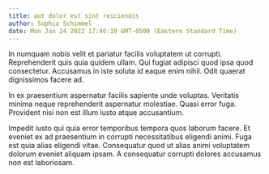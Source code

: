 ```yaml
---
title: aut dolor est sint reiciendis
author: Sophia Schimmel
date: Mon Jan 24 2022 17:46:19 GMT-0500 (Eastern Standard Time)
---
```

In numquam nobis velit et pariatur facilis voluptatem ut corrupti. Reprehenderit quis quia quidem ullam. Qui fugiat adipisci quod ipsa quod consectetur. Accusamus in iste soluta id eaque enim nihil. Odit quaerat dignissimos facere ad.

 In ex praesentium aspernatur facilis sapiente unde voluptas. Veritatis minima neque reprehenderit aspernatur molestiae. Quasi error fuga. Provident nisi non est illum iusto atque accusantium.

 Impedit iusto qui quia error temporibus tempora quos laborum facere. Et eveniet ex ad praesentium in corrupti necessitatibus eligendi animi. Fuga est quia alias eligendi vitae. Consequatur quod ut alias animi voluptatem dolorum eveniet aliquam ipsam. A consequatur corrupti dolores accusamus non est laboriosam.